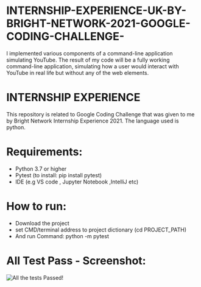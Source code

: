 # INTERNSHIP-EXPERIENCE-UK-BY-BRIGHT-NETWORK-2021-GOOGLE-CODING-CHALLENGE-
I implemented  various components of a command-line application simulating YouTube. The result of my code will be a fully working command-line application, simulating how a user would interact with YouTube in real life but without any of the web elements.

# INTERNSHIP EXPERIENCE
This repository is related to Google Coding Challenge that was given to me by  Bright Network Internship Experience 2021. The language used is python.

# Requirements:
- Python 3.7 or higher
- Pytest (to install: pip install pytest)
- IDE (e.g VS code , Jupyter Notebook ,IntelliJ etc)

# How to run:
- Download the project
- set CMD/terminal address to project dictionary (cd PROJECT_PATH)
- And run Command: python -m pytest

# All Test Pass - Screenshot:
![All the tests Passed!](Screenshots/gcc.png)

